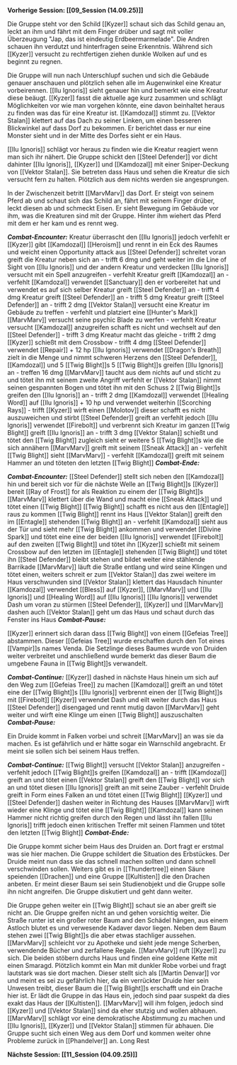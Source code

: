 **Vorherige Session: [[09_Session (14.09.25)]]**

Die Gruppe steht vor den Schild [[Kyzer]] schaut sich das Schild genau an, leckt an ihm und fährt mit dem Finger drüber und sagt mit voller Überzeugung "Jap, das ist eindeutig Erdbeermarmelade". Die Andren schauen ihn verdutzt und hinterfragen seine Erkenntnis. Während sich [[Kyzer]] versucht zu rechtfertigen ziehen dunkle Wolken auf und es beginnt zu regnen.

Die Gruppe will nun nach Unterschlupf suchen und sich die Gebäude genauer anschauen und plötzlich sehen alle im Augenwinkel eine Kreatur vorbeirennen. [[Ilu Ignoris]] sieht genauer hin und bemerkt wie eine Kreatur diese beäugt. [[Kyzer]] fasst die aktuelle age kurz zusammen und schlägt Möglichkeiten vor wie man vorgehen könnte, eine davon beinhaltet heraus zu finden was das für eine Kreatur ist. [[Kamdozal]] stimmt zu. [[Vektor Stalan]] klettert auf das Dach zu seiner Linken, um einen besseren Blickwinkel auf dass Dorf zu bekommen. Er berichtet dass er nur eine Monster sieht und in der Mitte des Dorfes sieht er ein Haus.

[[Ilu Ignoris]] schlägt vor heraus zu finden wie die Kreatur reagiert wenn man sich ihr nähert. Die Gruppe schickt den [[Steel Defender]] vor dicht dahinter [[Ilu Ignoris]], [[Kyzer]] und [[Kamdozal]] mit einer Sniper-Deckung von [[Vektor Stalan]]. Sie betreten dass Haus und sehen die Kreatur die sich versucht fern zu halten. Plötzlich aus dem nichts werden sie angesprungen.

In der Zwischenzeit betritt [[MarvMarv]] das Dorf. Er steigt von seinem Pferd ab und schaut sich das Schild an, fährt mit seinem Finger drüber, leckt diesen ab und schmeckt Eisen. Er sieht Bewegung im Gebäude vor ihm, was die Kreaturen sind mit der Gruppe. Hinter ihm wiehert das Pferd mit dem er her kam und es rennt weg.

***Combat-Encounter:***
Kreatur überrascht den [[Ilu Ignoris]] jedoch verfehlt er
[[Kyzer]] gibt [[Kamdozal]] [[Heroism]] und rennt in ein Eck des Raumes und weicht einen Opportunity attack aus
[[Steel Defender]] schreitet voran greift die Kreatur neben sich an - trifft 6 dmg
und geht weiter im die Line of Sight von [[Ilu Ignoris]] und der andern Kreatur und verdecken
[[Ilu Ignoris]] versucht mit ein Spell anzugreifen - verfehlt
Kreatur greift [[Kamdozal]] an - verfehlt
[[Kamdozal]] verwendet [[Sanctuary]] den er vorbereitet hat und verwendet es auf sich selber
Kreatur greift [[Steel Defender]] an - trifft 4 dmg
Kreatur greift [[Steel Defender]] an - trifft 5 dmg
Kreatur greift [[Steel Defender]] an - trifft 2 dmg
[[Vektor Stalan]] versucht eine Kreatur im Gebäude zu treffen - verfehlt
und platziert eine [[Hunter's Mark]]
[[MarvMarv]] versucht seine psychic Blade zu werfen - verfehlt
Kreatur versucht [[Kamdozal]] anzugreifen schafft es  nicht und wechselt auf den [[Steel Defender]] - trifft 3 dmg
Kreatur macht das gleiche - trifft 2 dmg
[[Kyzer]] schießt mit dem Crossbow - trifft 4 dmg
[[Steel Defender]] verwendet [[Repair]] + 12 hp
[[Ilu Ignoris]] verwendet [[Dragon's Breath]] zielt in die Menge und nimmt schweren Herzens den [[Steel Defender]], [[Kamdozal]] und 5 [[Twig Blight]]s
5 [[Twig Blight]]s greifen [[Ilu Ignoris]] an - treffen 16 dmg
[[MarvMarv]] taucht aus dem nichts auf und sticht zu und tötet ihn
mit seinem zweite Angriff verfehlt er
[[Vektor Stalan]] nimmt seinen gespannten Bogen und tötet ihn mit den Schuss
2 [[Twig Blight]]s greifen den [[Ilu Ignoris]] an - trifft 2 dmg
[[Kamdozal]] verwendet [[Healing Word]] auf [[Ilu Ignoris]] + 10 hp
und verwendet weiterhin [[Scorching Rays]] - trifft
[[Kyzer]] wirft einen [[Molotov]] dieser schafft es nicht auszuweichen und stirbt
[[Steel Defender]] greift an verfehlt jedoch
[[Ilu Ignoris]] verwendet [[Firebolt]] und verbrennt sich Kreatur im ganzen
[[Twig Blight]] greift [[Ilu Ignoris]] an -  trifft 3 dmg
[[Vektor Stalan]] schießt und tötet den [[Twig Blight]]
zugleich sieht er weitere 5 [[Twig Blight]]s wie die sich annähern
[[MarvMarv]] greift mit seinem [[Sneak Attack]] an - verfehlt
[[Twig Blight]] sieht [[MarvMarv]] - verfehlt
[[Kamdozal]] greift mit seinem Hammer an und töteten den letzten [[Twig Blight]]
***Combat-Ende:***

***Combat-Encounter:***
[[Steel Defender]] stellt sich neben den [[Kamdozal]] hin und bereit sich vor für die nächste Welle an [[Twig Blight]]s
[[Kyzer]] bereit [[Ray of Frost]] for als Reaktion zu einem der [[Twig Blight]]s
[[MarvMarv]] klettert über die Wand und macht eine [[Sneak Attack]] und tötet einen [[Twig Blight]]
[[Twig Blight]] schafft es nicht aus den [[Entagle]] raus zu kommen 
[[Twig Blight]] rennt ins Haus
[[Vektor Stalan]] greift den im [[Entagle]] stehenden [[Twig Blight]] an - verfehlt
[[Kamdozal]] sieht aus der Tür und sieht mehr [[Twig Blight]] ankommen und verwendet [[Divine Spark]] und tötet eine eine der beiden
[[Ilu Ignoris]] verwendet [[Firebolt]] auf den zweiten [[Twig Blight]] und tötet ihn
[[Kyzer]] schießt mit seinem Crossbow auf den letzten im [[Entagle]] stehenden [[Twig Blight]] und tötet ihn
[[Steel Defender]] bleibt stehen und bildet weiter eine stählende Barrikade 
[[MarvMarv]] läuft die Straße entlang und wird seine Klingen und tötet einen, weiters schreit er zum [[Vektor Stalan]] das zwei weitere im Haus verschwunden sind
[[Vektor Stalan]] klettert das Hausdach hinunter
[[Kamdozal]] verwendet [[Bless]] auf [[Kyzer]], [[MarvMarv]] und [[Ilu Ignoris]] und [[Healing Word]] auf [[Ilu Ignoris]]
[[Ilu Ignoris]] verwendet Dash um voran zu stürmen
[[Steel Defender]], [[Kyzer]] und [[MarvMarv]] dashen auch
[[Vektor Stalan]] geht um das Haus und schaut durch das Fenster ins Haus
***Combat-Pause:***

[[Kyzer]] erinnert sich daran dass [[Twig Blight]] von einem [[Gefeias Tree]] abstammen. Dieser [[Gefeias Tree]] wurde erschaffen durch den Tot eines [[Vampir]]s names Venda. Die Setzlinge dieses Baumes wurde von Druiden weiter verbreitet und anschließend wurde bemerkt das dieser Baum die umgebene Fauna in [[Twig Blight]]s verwandelt.

***Combat-Continue:***
[[Kyzer]] dashed in nächste Haus hinein um sich auf den Weg zum [[Gefeias Tree]] zu machen 
[[Kamdozal]] greift an und tötet eine der [[Twig Blight]]s
[[Ilu Ignoris]] verbrennt einen der [[Twig Blight]]s mit [[Firebolt]]
[[Kyzer]] verwendet Dash und eilt weiter durch das Haus
[[Steel Defender]] disengaged und rennt mutig davon
[[MarvMarv]] geht weiter und wirft eine Klinge um einen [[Twig Blight]] auszuschalten
***Combat-Pause:***

Ein Druide kommt in Falken vorbei und schreit [[MarvMarv]] an was sie da machen. Es ist gefährlich und er hätte sogar ein Warnschild angebracht. Er meint sie sollen sich bei seinem Haus treffen.

***Combat-Continue:***
[[Twig Blight]] versucht [[Vektor Stalan]] anzugreifen - verfehlt jedoch
[[Twig Blight]]s greifen [[Kamdozal]] an - trifft 
[[Kamdozal]] greift an und tötet einen
[[Vektor Stalan]] greift den [[Twig Blight]] vor sich an und tötet diesen
[[Ilu Ignoris]] greift an mit seine Zauber - verfehlt
Druide greift in Form eines Falken an und tötet einen [[Twig Blight]]
[[Kyzer]] und [[Steel Defender]] dashen weiter in Richtung des Hauses
[[MarvMarv]] wirft wieder eine Klinge und tötet eine [[Twig Blight]]
[[Kamdozal]] kann seinen Hammer nicht richtig greifen durch den Regen und lässt ihn fallen
[[Ilu Ignoris]] trifft jedoch einen kritischen Treffer mit seinen Flammen und tötet den letzten [[Twig Blight]]
***Combat-Ende:***

Die Gruppe kommt sicher beim Haus des Druiden an. Dort fragt er erstmal was sie hier machen. Die Gruppe schildert die Situation des Erbstückes. Der Druide meint nun dass sie das schnell machen sollten und dann schnell verschwinden sollen. Weiters gibt es in [[Thundertree]] einen Säure speienden [[Drachen]] und eine Gruppe [[Kultisten]] die den Drachen anbeten. Er meint dieser Baum sei sein Studienobjekt und die Gruppe solle ihn nicht angreifen. Die Gruppe diskutiert und geht dann weiter.

Die Gruppe gehen weiter ein [[Twig Blight]] schaut sie an aber greift sie nicht an. Die Gruppe greifen nicht an und gehen vorsichtig weiter. Die Straße runter ist ein großer roter Baum and den Schädel hängen, aus einem Astloch blutet es und verwesende Kadaver davor liegen. Neben dem Baum stehen zwei [[Twig Blight]]s die aber etwas stachliger aussehen. [[MarvMarv]] schleicht vor zu Apotheke und sieht jede menge Scherben, verwendende Bücher und zerfallene Regale. [[MarvMarv]] ruft [[Kyzer]] zu sich. Die beiden stöbern durchs Haus und finden eine goldene Kette mit einen Smaragd.  Plötzlich kommt ein Man mit dunkler Robe vorbei und fragt lautstark was sie dort machen. Dieser stellt sich als [[Martin Denvar]] vor und meint es sei zu gefährlich hier, da ein verrückter Druide hier sein Unwesen treibt, dieser Baum die [[Twig Blight]]s erschafft und ein Drache hier ist. Er lädt die Gruppe in das Haus ein, jedoch sind paar suspekt da dies exakt das Haus der [[Kultisten]]. [[MarvMarv]] will ihm folgen, jedoch sind [[Kyzer]] und [[Vektor Stalan]] sind da eher stutzig und wollen abhauen. [[MarvMarv]] schlägt vor eine demokratische Abstimmung zu machen und [[Ilu Ignoris]], [[Kyzer]] und [[Vektor Stalan]] stimmen für abhauen. Die Gruppe sucht sich einen Weg aus dem Dorf und kommen weiter ohne Probleme zurück in [[Phandelver]] an. Long Rest

**Nächste Session: [[11_Session (04.09.25)]]**
